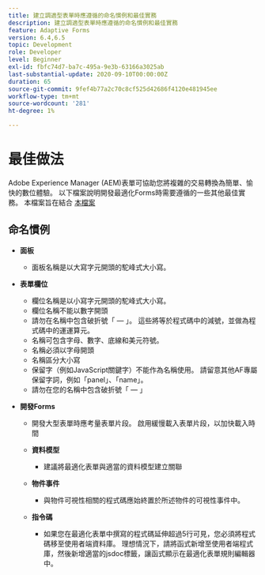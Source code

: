```yaml
---
title: 建立調適型表單時應遵循的命名慣例和最佳實務
description: 建立調適型表單時應遵循的命名慣例和最佳實務
feature: Adaptive Forms
version: 6.4,6.5
topic: Development
role: Developer
level: Beginner
exl-id: fbfc74d7-ba7c-495a-9e3b-63166a3025ab
last-substantial-update: 2020-09-10T00:00:00Z
duration: 65
source-git-commit: 9fef4b77a2c70c8cf525d42686f4120e481945ee
workflow-type: tm+mt
source-wordcount: '281'
ht-degree: 1%

---
```


# 最佳做法

Adobe Experience Manager (AEM)表單可協助您將複雜的交易轉換為簡單、愉快的數位體驗。 以下檔案說明開發最適化Forms時需要遵循的一些其他最佳實務。 本檔案旨在結合 [本檔案](https://helpx.adobe.com/experience-manager/6-3/forms/using/adaptive-forms-best-practices.html#Overview)

## 命名慣例

* **面板**
   * 面板名稱是以大寫字元開頭的駝峰式大小寫。

* **表單欄位**
   * 欄位名稱是以小寫字元開頭的駝峰式大小寫。
   * 欄位名稱不能以數字開頭
   * 請勿在名稱中包含破折號「 — 」。 這些將等於程式碼中的減號，並做為程式碼中的運運算元。
   * 名稱可包含字母、數字、底線和美元符號。
   * 名稱必須以字母開頭
   * 名稱區分大小寫
   * 保留字（例如JavaScript關鍵字）不能作為名稱使用。 請留意其他AF專屬保留字詞，例如「panel」、「name」。
   * 請勿在您的名稱中包含破折號「 — 」
* **開發Forms**
   * 開發大型表單時應考量表單片段。 啟用緩慢載入表單片段，以加快載入時間
   * **資料模型**
      * 建議將最適化表單與適當的資料模型建立關聯

   * **物件事件**
      * 與物件可視性相關的程式碼應始終置於所述物件的可視性事件中。
   * **指令碼**
      * 如果您在最適化表單中撰寫的程式碼延伸超過5行可見，您必須將程式碼移至使用者端資料庫。 理想情況下，請將函式新增至使用者端程式庫，然後新增適當的jsdoc標籤，讓函式顯示在最適化表單規則編輯器中。
